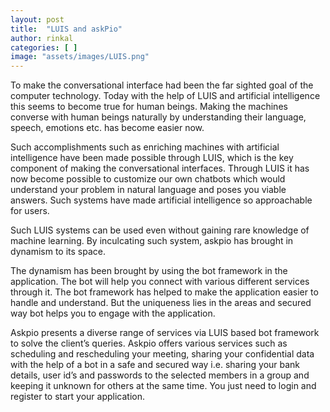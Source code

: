 ```yaml
---
layout: post
title:  "LUIS and askPio"
author: rinkal
categories: [ ]
image: "assets/images/LUIS.png"
---
```

To make the conversational interface had been the far sighted goal of the computer technology. Today with the help of LUIS and artificial intelligence this seems to become true for human beings. Making the machines converse with human beings naturally by understanding their language, speech, emotions etc. has become easier now.

Such accomplishments such as enriching machines with artificial intelligence have been made possible through LUIS, which is the key component of making the conversational interfaces. Through LUIS it has now become possible to customize our own chatbots which would understand your problem in natural language and poses you viable answers. Such systems have made artificial intelligence so approachable for users.

Such LUIS systems can be used even without gaining rare knowledge of machine learning. By inculcating such system, askpio has brought in dynamism to its space. 

The dynamism has been brought by using the bot framework in the application. The bot will help you connect with various different services through it. The bot framework has helped to make the application easier to handle and understand. But the uniqueness lies in the areas and secured way bot helps you to engage with the application.

Askpio presents a diverse range of services via LUIS based bot framework to solve the client’s queries. Askpio  offers various services such as scheduling and rescheduling your meeting, sharing your confidential data with the  help of a bot in a safe and secured way i.e. sharing your bank details, user id’s and passwords to the selected members in a group and keeping it unknown for others at the same time. You just need to login and register to start your application.

